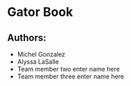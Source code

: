 # Gator Book
## Authors:
- Michel Gonzalez
- Alyssa LaSalle
- Team member two enter name here
- Team member three enter name here
